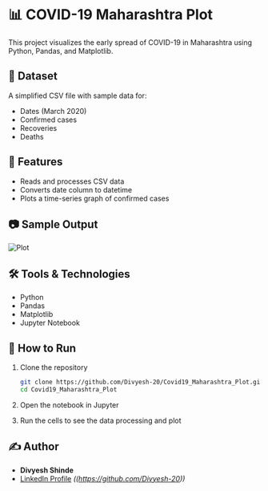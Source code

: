 # 📊 COVID-19 Maharashtra Plot

This project visualizes the early spread of COVID-19 in Maharashtra using Python, Pandas, and Matplotlib.

## 📁 Dataset

A simplified CSV file with sample data for:
- Dates (March 2020)
- Confirmed cases
- Recoveries
- Deaths

## 📌 Features

- Reads and processes CSV data
- Converts date column to datetime
- Plots a time-series graph of confirmed cases

## 📷 Sample Output

![Plot](![image](https://github.com/user-attachments/assets/d9326c95-8b99-4d52-a5b3-e19b1f3794bd))  <!-- (if you upload your plot image here) -->

## 🛠️ Tools & Technologies

- Python
- Pandas
- Matplotlib
- Jupyter Notebook

## 🚀 How to Run

1. Clone the repository  
   ```bash
   git clone https://github.com/Divyesh-20/Covid19_Maharashtra_Plot.git
   cd Covid19_Maharashtra_Plot
   ```

2. Open the notebook in Jupyter  
3. Run the cells to see the data processing and plot

## ✍️ Author

- **Divyesh Shinde**
- [LinkedIn Profile](#) *((https://github.com/Divyesh-20))*

```
